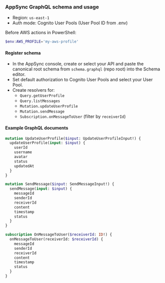﻿### AppSync GraphQL schema and usage

- Region: `us-east-1`
- Auth mode: Cognito User Pools (User Pool ID from .env)

Before AWS actions in PowerShell:

```powershell
$env:AWS_PROFILE='my-aws-profile'
```

#### Register schema
- In the AppSync console, create or select your API and paste the canonical root schema from `schema.graphql` (repo root) into the Schema editor.
- Set default authorization to Cognito User Pools and select your User Pool.
- Create resolvers for:
  - `Query.getUserProfile`
  - `Query.listMessages`
  - `Mutation.updateUserProfile`
  - `Mutation.sendMessage`
  - `Subscription.onMessageToUser` (filter by `receiverId`)

#### Example GraphQL documents

```graphql
mutation UpdateUserProfile($input: UpdateUserProfileInput!) {
  updateUserProfile(input: $input) {
    userId
    username
    avatar
    status
    updatedAt
  }
}
```

```graphql
mutation SendMessage($input: SendMessageInput!) {
  sendMessage(input: $input) {
    messageId
    senderId
    receiverId
    content
    timestamp
    status
  }
}
```

```graphql
subscription OnMessageToUser($receiverId: ID!) {
  onMessageToUser(receiverId: $receiverId) {
    messageId
    senderId
    receiverId
    content
    timestamp
    status
  }
}
```
